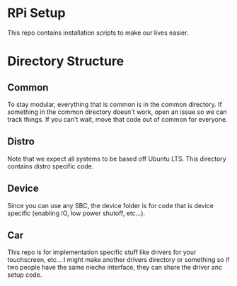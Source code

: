 # RPi Setup
This repo contains installation scripts to make our lives easier.

# Directory Structure

## Common
To stay modular, everything that is common is in the common directory. If something in the common directory doesn't work, open an issue so we can track things. If you can't wait, move that code out of common for everyone.

## Distro
Note that we expect all systems to be based off Ubuntu LTS. This directory contains distro specific code.

## Device
Since you can use any SBC, the device folder is for code that is device specific (enabling IO, low power shutoff, etc...).

## Car
This repo is for implementation specific stuff like drivers for your touchscreen, etc... I might make another drivers directory or something so if two people have the same nieche interface, they can share the driver anc setup code.
